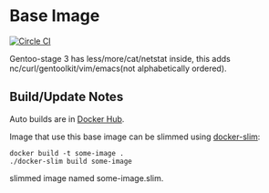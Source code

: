 # Base Image

[![Circle CI](https://circleci.com/gh/ahxxm/gentoo-base/tree/master.svg?style=svg)](https://circleci.com/gh/ahxxm/gentoo-base/tree/master)

Gentoo-stage 3 has less/more/cat/netstat inside, this adds nc/curl/gentoolkit/vim/emacs(not alphabetically ordered).

## Build/Update Notes

Auto builds are in [Docker Hub](https://hub.docker.com/r/ahxxm/gentoo/).

Image that use this base image can be slimmed using [docker-slim](https://github.com/cloudimmunity/docker-slim):

    docker build -t some-image .
    ./docker-slim build some-image

slimmed image named some-image.slim.
